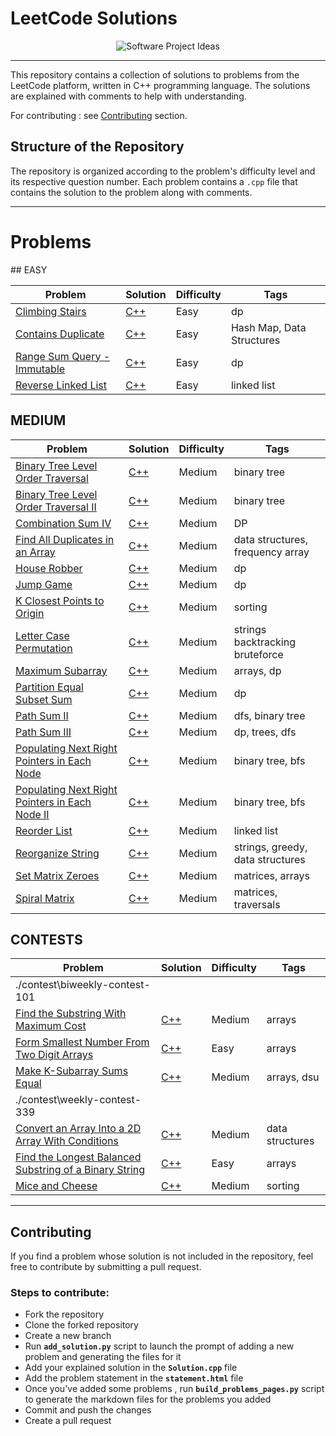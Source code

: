 # LeetCode Solutions

<div align="center">
  <img src="https://user-images.githubusercontent.com/65515933/228696522-e369c0b8-edf2-4c5e-99fc-e329ceac819a.png" alt="Software Project Ideas">
</div>

---

This repository contains a collection of solutions to problems from the LeetCode platform, written in C++ programming language. The solutions are explained with comments to help with understanding.

For contributing : see [Contributing](#Contributing) section.

## Structure of the Repository

The repository is organized according to the problem's difficulty level and its respective question number. Each problem contains a `.cpp` file that contains the solution to the problem along with comments.

---
# Problems
<!-- PROBLEMS START -->## EASY
| Problem | Solution | Difficulty | Tags |
| ------- | -------- | ---------- | ---- |
| [Climbing Stairs](./easy\climbing_stairs\climbing_stairs.md) | [C++](./easy\climbing_stairs\climbing_stairs.md) | Easy | dp |
| [Contains Duplicate](./easy\contains_duplicates\contains_duplicates.md) | [C++](./easy\contains_duplicates\contains_duplicates.md) | Easy | Hash Map, Data Structures |
| [Range Sum Query - Immutable](./easy\range_sum_query_-_immutable\range_sum_query_-_immutable.md) | [C++](./easy\range_sum_query_-_immutable\range_sum_query_-_immutable.md) | Easy | dp |
| [Reverse Linked List](./easy\reverse_linked_list\reverse_linked_list.md) | [C++](./easy\reverse_linked_list\reverse_linked_list.md) | Easy | linked list |

## MEDIUM
| Problem | Solution | Difficulty | Tags |
| ------- | -------- | ---------- | ---- |
| [Binary Tree Level Order Traversal](./medium\binary_tree_level_order_traversal\binary_tree_level_order_traversal.md) | [C++](./medium\binary_tree_level_order_traversal\binary_tree_level_order_traversal.md) | Medium | binary tree |
| [Binary Tree Level Order Traversal II](./medium\binary_tree_level_order_traversal_ii\binary_tree_level_order_traversal_ii.md) | [C++](./medium\binary_tree_level_order_traversal_ii\binary_tree_level_order_traversal_ii.md) | Medium | binary tree |
| [Combination Sum IV](./medium\combination-sum-iv.cpp\combination-sum-iv.cpp.md) | [C++](./medium\combination-sum-iv.cpp\combination-sum-iv.cpp.md) | Medium | DP |
| [Find All Duplicates in an Array](./medium\find_all_duplicates_in_an_array\find_all_duplicates_in_an_array.md) | [C++](./medium\find_all_duplicates_in_an_array\find_all_duplicates_in_an_array.md) | Medium | data structures, frequency array |
| [House Robber](./medium\house_robber\house_robber.md) | [C++](./medium\house_robber\house_robber.md) | Medium | dp |
| [Jump Game](./medium\jump_game\jump_game.md) | [C++](./medium\jump_game\jump_game.md) | Medium | dp |
| [K Closest Points to Origin](./medium\k_closest_points_to_origin\k_closest_points_to_origin.md) | [C++](./medium\k_closest_points_to_origin\k_closest_points_to_origin.md) | Medium | sorting |
| [Letter Case Permutation](./medium\letter_case_permutation\letter_case_permutation.md) | [C++](./medium\letter_case_permutation\letter_case_permutation.md) | Medium | strings backtracking bruteforce |
| [Maximum Subarray](./medium\maximum_subarray\maximum_subarray.md) | [C++](./medium\maximum_subarray\maximum_subarray.md) | Medium | arrays, dp |
| [Partition Equal Subset Sum](./medium\partition_equal_subset_sum\partition_equal_subset_sum.md) | [C++](./medium\partition_equal_subset_sum\partition_equal_subset_sum.md) | Medium | dp |
| [Path Sum II](./medium\path_sum_ii\path_sum_ii.md) | [C++](./medium\path_sum_ii\path_sum_ii.md) | Medium | dfs, binary tree |
| [Path Sum III](./medium\path_sum_iii\path_sum_iii.md) | [C++](./medium\path_sum_iii\path_sum_iii.md) | Medium | dp, trees, dfs |
| [Populating Next Right Pointers in Each Node](./medium\populating_next_right_pointers_in_each_node_i\populating_next_right_pointers_in_each_node_i.md) | [C++](./medium\populating_next_right_pointers_in_each_node_i\populating_next_right_pointers_in_each_node_i.md) | Medium | binary tree, bfs |
| [Populating Next Right Pointers in Each Node II](./medium\populating_next_right_pointers_in_each_node_ii\populating_next_right_pointers_in_each_node_ii.md) | [C++](./medium\populating_next_right_pointers_in_each_node_ii\populating_next_right_pointers_in_each_node_ii.md) | Medium | binary tree, bfs |
| [Reorder List](./medium\reorder_list\reorder_list.md) | [C++](./medium\reorder_list\reorder_list.md) | Medium | linked list |
| [Reorganize String](./medium\reorganize_string\reorganize_string.md) | [C++](./medium\reorganize_string\reorganize_string.md) | Medium | strings, greedy, data structures |
| [Set Matrix Zeroes](./medium\set_matrix_zeroes\set_matrix_zeroes.md) | [C++](./medium\set_matrix_zeroes\set_matrix_zeroes.md) | Medium | matrices, arrays |
| [Spiral Matrix](./medium\spiral_matrix\spiral_matrix.md) | [C++](./medium\spiral_matrix\spiral_matrix.md) | Medium | matrices, traversals |

## CONTESTS
| Problem | Solution | Difficulty | Tags |
| ------- | -------- | ---------- | ---- |
| ./contest\biweekly-contest-101 | | | |
| [Find the Substring With Maximum Cost](./contest\biweekly-contest-101\find_the_substring_with_maximum_cost\find_the_substring_with_maximum_cost.md) | [C++](./contest\biweekly-contest-101\find_the_substring_with_maximum_cost\find_the_substring_with_maximum_cost.md) | Medium | arrays |
| [Form Smallest Number From Two Digit Arrays](./contest\biweekly-contest-101\form_smallest_number_from_two_digit_arrays\form_smallest_number_from_two_digit_arrays.md) | [C++](./contest\biweekly-contest-101\form_smallest_number_from_two_digit_arrays\form_smallest_number_from_two_digit_arrays.md) | Easy | arrays |
| [Make K-Subarray Sums Equal](./contest\biweekly-contest-101\make_k-subarray_sums_equal\make_k-subarray_sums_equal.md) | [C++](./contest\biweekly-contest-101\make_k-subarray_sums_equal\make_k-subarray_sums_equal.md) | Medium | arrays, dsu |
| ./contest\weekly-contest-339 | | | |
| [Convert an Array Into a 2D Array With Conditions](./contest\weekly-contest-339\convert_an_array_into_a_2d_array_with_conditions\convert_an_array_into_a_2d_array_with_conditions.md) | [C++](./contest\weekly-contest-339\convert_an_array_into_a_2d_array_with_conditions\convert_an_array_into_a_2d_array_with_conditions.md) | Medium | data structures |
| [Find the Longest Balanced Substring of a Binary String](./contest\weekly-contest-339\find_the_longest_balanced_substring_of_a_binary_string\find_the_longest_balanced_substring_of_a_binary_string.md) | [C++](./contest\weekly-contest-339\find_the_longest_balanced_substring_of_a_binary_string\find_the_longest_balanced_substring_of_a_binary_string.md) | Easy | arrays |
| [Mice and Cheese](./contest\weekly-contest-339\mice_and_cheese\mice_and_cheese.md) | [C++](./contest\weekly-contest-339\mice_and_cheese\mice_and_cheese.md) | Medium | sorting |

<!-- PROBLEMS END -->

---

## Contributing <a name="Contributing"></a>

If you find a problem whose solution is not included in the repository, feel free to contribute by submitting a pull request.

### Steps to contribute:

- Fork the repository
- Clone the forked repository
- Create a new branch
- Run **`add_solution.py`** script to launch the prompt of adding a new problem and generating the files for it
- Add your explained solution in the **`Solution.cpp`** file
- Add the problem statement in the **`statement.html`** file
- Once you've added some problems , run **`build_problems_pages.py`** script to generate the markdown files for the problems you added
- Commit and push the changes
- Create a pull request




